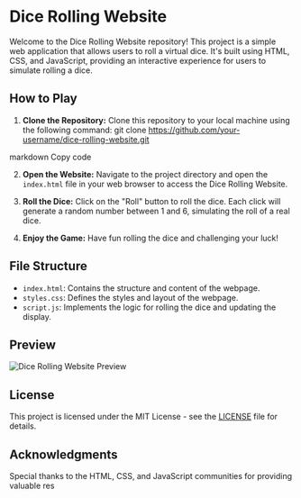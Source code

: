 # Dice Rolling Website

Welcome to the Dice Rolling Website repository! This project is a simple web application that allows users to roll a virtual dice. It's built using HTML, CSS, and JavaScript, providing an interactive experience for users to simulate rolling a dice.

## How to Play

1. **Clone the Repository:** Clone this repository to your local machine using the following command:
git clone https://github.com/your-username/dice-rolling-website.git

markdown
Copy code

2. **Open the Website:** Navigate to the project directory and open the `index.html` file in your web browser to access the Dice Rolling Website.

3. **Roll the Dice:** Click on the "Roll" button to roll the dice. Each click will generate a random number between 1 and 6, simulating the roll of a real dice.

4. **Enjoy the Game:** Have fun rolling the dice and challenging your luck!

## File Structure

- `index.html`: Contains the structure and content of the webpage.
- `styles.css`: Defines the styles and layout of the webpage.
- `script.js`: Implements the logic for rolling the dice and updating the display.

## Preview

![Dice Rolling Website Preview](dice-rolling-website-preview.png)

## License

This project is licensed under the MIT License - see the [LICENSE](LICENSE) file for details.

## Acknowledgments

Special thanks to the HTML, CSS, and JavaScript communities for providing valuable res
